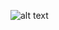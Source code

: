 ![alt text]([https://github.com/[username]/[reponame]/blob/[branch]/image.jpg](https://github.com/chrishawnm/Data-Skills-4-All/blob/main/Streamlit_Covers/Streamlit_example_R.png)https://github.com/chrishawnm/Data-Skills-4-All/blob/main/Streamlit_Covers/Streamlit_example_R.png?raw=true)
